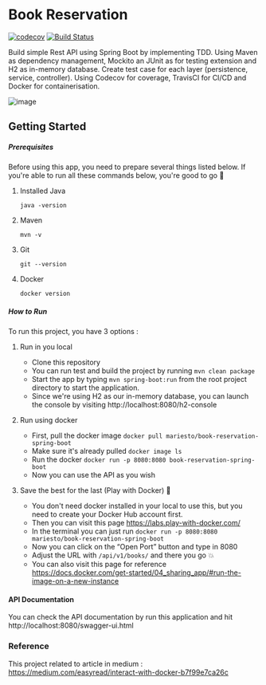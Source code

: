 # Book Reservation
[![codecov](https://codecov.io/gh/mariesto/book-reservation_tdd/branch/master/graph/badge.svg?token=JV3N4C8ZPC)](https://codecov.io/gh/mariesto/book-reservation_tdd)
[![Build Status](https://travis-ci.com/mariesto/book-reservation_tdd.svg?branch=master)](https://travis-ci.com/mariesto/book-reservation_tdd)

Build simple Rest API using Spring Boot by implementing TDD. 
Using Maven as dependency management, Mockito an JUnit as for testing extension and H2 as in-memory database. 
Create test case for each layer (persistence, service, controller).
Using Codecov for coverage, TravisCI for CI/CD and Docker for containerisation.

![image](src/main/resources/img/BookReservation.png)

## Getting Started

##### Prerequisites
Before using this app, you need to prepare several things listed below. 
If you're able to run all these commands below, you're good to go :partying_face:

1. Installed Java
   ```properties
   java -version
   ```  
2. Maven
    ```properties
   mvn -v
    ```  
3. Git
    ```
   git --version
   ```
4. Docker
    ```
   docker version
   ```

##### How to Run

To run this project, you have 3 options :
   1. Run in you local
      * Clone this repository 
      * You can run test and build the project by running `mvn clean package` 
      * Start the app by typing `mvn spring-boot:run` from the root project directory to start the application.
      * Since we're using H2 as our in-memory database, you can launch the console by visiting http://localhost:8080/h2-console
    
   2. Run using docker 
      * First, pull the docker image `docker pull mariesto/book-reservation-spring-boot`
      * Make sure it's already pulled `docker image ls`
      * Run the docker `docker run -p 8080:8080 book-reservation-spring-boot`
      * Now you can use the API as you wish 
    
   3. Save the best for the last (Play with Docker) :star_struck:
      * You don't need docker installed in your local to use this, but you need to create your Docker Hub account first.
      * Then you can visit this page https://labs.play-with-docker.com/
      * In the terminal you can just run `docker run -p 8080:8080 mariesto/book-reservation-spring-boot`
      * Now you can click on the “Open Port” button and type in 8080
      * Adjust the URL with `/api/v1/books/` and there you go :boom:
      * You can also visit this page for reference https://docs.docker.com/get-started/04_sharing_app/#run-the-image-on-a-new-instance  

#### API Documentation

You can check the API documentation by run this application and hit http://localhost:8080/swagger-ui.html

### Reference
This project related to article in medium : https://medium.com/easyread/interact-with-docker-b7f99e7ca26c
